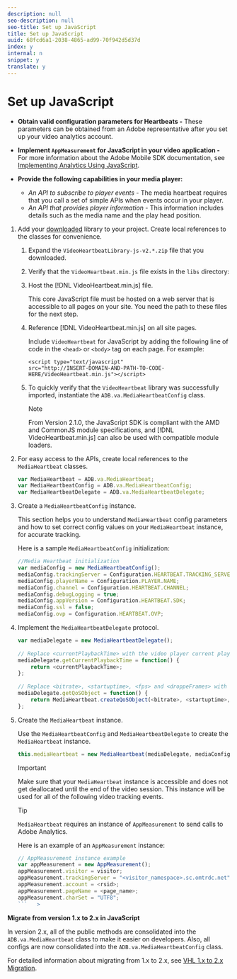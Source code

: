 ```yaml
---
description: null
seo-description: null
seo-title: Set up JavaScript
title: Set up JavaScript
uuid: 68fcd6a1-2038-4865-ad99-70f942d5d37d
index: y
internal: n
snippet: y
translate: y
---
```


# Set up JavaScript

* **Obtain valid configuration parameters for Heartbeats -** These parameters can be obtained from an Adobe representative after you set up your video analytics account. 
* **Implement `AppMeasurement` for JavaScript in your video application -** For more information about the Adobe Mobile SDK documentation, see [Implementing Analytics Using JavaScript](https://marketing.adobe.com/resources/help/en_US/sc/implement/js_implementation.html). 

* **Provide the following capabilities in your media player:**

    * *An API to subscribe to player events* - The media heartbeat requires that you call a set of simple APIs when events occur in your player. 
    * *An API that provides player information* - This information includes details such as the media name and the play head position.

1. Add your [downloaded](../../sdk-implement/download-sdks.md#section_551A10AD7880426BB29AE52482BB4211) library to your project. Create local references to the classes for convenience.

    1. Expand the `VideoHeartbeatLibrary-js-v2.*.zip` file that you downloaded. 
    1. Verify that the `VideoHeartbeat.min.js` file exists in the `libs` directory: 
    
    1. Host the [!DNL VideoHeartbeat.min.js] file.

       This core JavaScript file must be hosted on a web server that is accessible to all pages on your site. You need the path to these files for the next step. 
    
    1. Reference [!DNL VideoHeartbeat.min.js] on all site pages.

       Include `VideoHeartbeat` for JavaScript by adding the following line of code in the `<head>` or `<body>` tag on each page. For example:     
    
       ```    
       <script type="text/javascript" 
       src="http://INSERT-DOMAIN-AND-PATH-TO-CODE-HERE/VideoHeartbeat.min.js"></script>
       ```

    1. To quickly verify that the `VideoHeartbeat` library was successfully imported, instantiate the `ADB.va.MediaHeartbeatConfig` class.

       >[!NOTE]
       >
       >From Version 2.1.0, the JavaScript SDK is compliant with the AMD and CommonJS module specifications, and [!DNL VideoHeartbeat.min.js] can also be used with compatible module loaders.

1. For easy access to the APIs, create local references to the `MediaHeartbeat` classes.

   ```js
   var MediaHeartbeat = ADB.va.MediaHeartbeat; 
   var MediaHeartbeatConfig = ADB.va.MediaHeartbeatConfig; 
   var MediaHeartbeatDelegate = ADB.va.MediaHeartbeatDelegate; 
   
   ```

1. Create a `MediaHeartbeatConfig` instance.

   This section helps you to understand `MediaHeartbeat` config parameters and how to set correct config values on your `MediaHeartbeat` instance, for accurate tracking.

   Here is a sample `MediaHeartbeatConfig` initialization:

   ```js
   //Media Heartbeat initialization 
   var mediaConfig = new MediaHeartbeatConfig(); 
   mediaConfig.trackingServer = Configuration.HEARTBEAT.TRACKING_SERVER; 
   mediaConfig.playerName = Configuration.PLAYER.NAME; 
   mediaConfig.channel = Configuration.HEARTBEAT.CHANNEL; 
   mediaConfig.debugLogging = true; 
   mediaConfig.appVersion = Configuration.HEARTBEAT.SDK; 
   mediaConfig.ssl = false; 
   mediaConfig.ovp = Configuration.HEARTBEAT.OVP; 
   
   ```

1. Implement the `MediaHeartbeatDelegate` protocol.

   ```js
   var mediaDelegate = new MediaHeartbeatDelegate(); 
    
   // Replace <currentPlaybackTime> with the video player current playback time 
   mediaDelegate.getCurrentPlaybackTime = function() { 
       return <currentPlaybackTime>; 
   }; 
    
   // Replace <bitrate>, <startuptime>, <fps> and <droppeFrames> with the current playback QoS values.  
   mediaDelegate.getQoSObject = function() { 
       return MediaHeartbeat.createQoSObject(<bitrate>, <startuptime>, <fps>, <droppedFrames>); 
   };
   ```

1. Create the `MediaHeartbeat` instance.

   Use the `MediaHeartbeatConfig` and `MediaHeartbeatDelegate` to create the `MediaHeartbeat` instance.

   ```js
   this.mediaHeartbeat = new MediaHeartbeat(mediaDelegate, mediaConfig, appMeasurement);
   ```

   >[!IMPORTANT]
   >
   >Make sure that your `MediaHeartbeat` instance is accessible and does not get deallocated until the end of the video session. This instance will be used for all of the following video tracking events.

   >[!TIP]
   >
   >`MediaHeartbeat` requires an instance of `AppMeasurement` to send calls to Adobe Analytics. 
   >
   >
   >Here is an example of an `AppMeasurement` instance: 
   >
   >
   >
   >
   >```js   >
   >// AppMeasurement instance example 
   >var appMeasurement = new AppMeasurement(); 
   >appMeasurement.visitor = visitor; 
   >appMeasurement.trackingServer = "<visitor_namespace>.sc.omtrdc.net"; 
   >appMeasurement.account = <rsid>; 
   >appMeasurement.pageName = <page_name>; 
   >appMeasurement.charSet = "UTF­8";
   >```   >
   >

**Migrate from version 1.x to 2.x in JavaScript**

In version 2.x, all of the public methods are consolidated into the `ADB.va.MediaHeartbeat` class to make it easier on developers. Also, all configs are now consolidated into the `ADB.va.MediaHeartbeatConfig` class.

For detailed information about migrating from 1.x to 2.x, see [VHL 1.x to 2.x Migration](https://marketing.adobe.com/resources/help/en_US/sc/appmeasurement/hbvideo/c_vhl_mig_1x_to_2x.html). 
